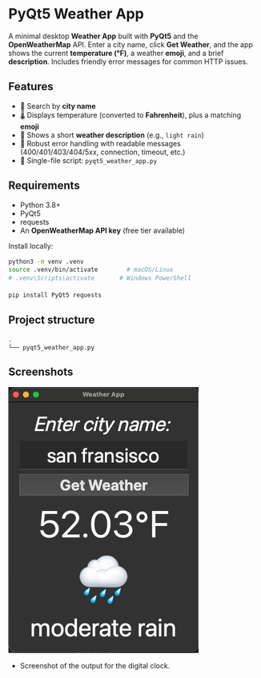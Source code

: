 # PyQt5 Weather App

A minimal desktop **Weather App** built with **PyQt5** and the **OpenWeatherMap** API. Enter a city name, click **Get Weather**, and the app shows the current **temperature (°F)**, a weather **emoji**, and a brief **description**. Includes friendly error messages for common HTTP issues.

## Features
- 🔎 Search by **city name**
- 🌡️ Displays temperature (converted to **Fahrenheit**), plus a matching **emoji**
- 📝 Shows a short **weather description** (e.g., `light rain`)
- 🧯 Robust error handling with readable messages (400/401/403/404/5xx, connection, timeout, etc.)
- 🧩 Single-file script: `pyqt5_weather_app.py`

## Requirements
- Python 3.8+
- PyQt5
- requests
- An **OpenWeatherMap API key** (free tier available)

Install locally:
```bash
python3 -m venv .venv
source .venv/bin/activate        # macOS/Linux
# .venv\Scripts\activate       # Windows PowerShell

pip install PyQt5 requests
```

## Project structure
```
.
└── pyqt5_weather_app.py
```

## Screenshots
![Weather App Screenshot](weather_app_ss.png)
* Screenshot of the output for the digital clock.
